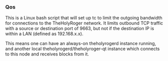 ### Qos ###

This is a Linux bash script that will set up tc to limit the outgoing bandwidth for connections to the TheHolyRoger network. It limits outbound TCP traffic with a source or destination port of 9663, but not if the destination IP is within a LAN (defined as 192.168.x.x).

This means one can have an always-on theholyrogerd instance running, and another local theholyrogerd/theholyroger-qt instance which connects to this node and receives blocks from it.

